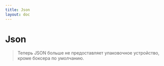 ```yaml
---
title: Json
layout: doc
---
```


# Json
> Теперь JSON больше не предоставляет упаковочное устройство, кроме боксера по умолчанию.

